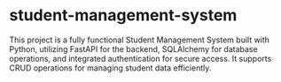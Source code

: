 # student-management-system
This project is a fully functional Student Management System built with Python, utilizing FastAPI for the backend, SQLAlchemy for database operations, and integrated authentication for secure access. It supports CRUD operations for managing student data efficiently.

